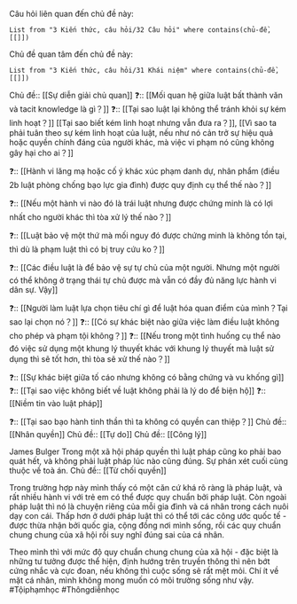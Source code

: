 Câu hỏi liên quan đến chủ đề này:
```dataview
List from "3 Kiến thức, câu hỏi/32 Câu hỏi" where contains(chủ-đề,[[]]) 
```

Chủ đề quan tâm đến chủ đề này:
```dataview
List from "3 Kiến thức, câu hỏi/31 Khái niệm" where contains(chủ-đề,[[]]) 
```

Chủ đề:: [[Sự diễn giải chủ quan]]
❓:: [[Mối quan hệ giữa luật bất thành văn và tacit knowledge là gì？]]
❓:: [[Tại sao luật lại không thể tránh khỏi sự kém linh hoạt？]]  [[Tại sao biết kém linh hoạt nhưng vẫn đưa ra？]], [[Vì sao ta phải tuân theo sự kém linh hoạt của luật, nếu như nó cản trở sự hiệu quả hoặc quyền chính đáng của người khác, mà việc vi phạm nó cũng không gây hại cho ai？]] 

❓:: [[Hành vi lăng mạ hoặc cố ý khác xúc phạm danh dự, nhân phẩm (điều 2b luật phòng chống bạo lực gia đình) được quy định cụ thể thế nào？]] 

❓:: [[Nếu một hành vi nào đó là trái luật nhưng được chứng minh là có lợi nhất cho người khác thì tòa xử lý thế nào？]] 

❓:: [[Luật bảo vệ một thứ mà mối nguy đó được chứng minh là không tồn tại, thì dù là phạm luật thì có bị truy cứu ko？]]  

❓:: [[Các điều luật là để bảo vệ sự tự chủ của một người. Nhưng một người có thể không ở trạng thái tự chủ được mà vẫn có đầy đủ năng lực hành vi dân sự. Vậy]] 


❓:: [[Người làm luật lựa chọn tiêu chí gì để luật hóa quan điểm của mình？Tại sao lại chọn nó？]]
❓:: [[Có sự khác biệt nào giữa việc làm điều luật không cho phép và phạm tội không？]]
❓:: [[Nếu trong một tình huống cụ thể nào đó việc sử dụng một khung lý thuyết khác với khung lý thuyết mà luật sử dụng thì sẽ tốt hơn, thì tòa sẽ xử thế nào？]] 

❓:: [[Sự khác biệt giữa tố cáo nhưng không có bằng chứng và vu khống gì]]
❓:: [[Tại sao việc không biết về luật không phải là lý do để biện hộ]]
❓:: [[Niềm tin vào luật pháp]]

❓:: [[Tại sao bạo hành tinh thần thì ta không có quyền can thiệp？]]
Chủ đề:: [[Nhân quyền]]
Chủ đề:: [[Tự do]]
Chủ đề:: [[Công lý]]

James Bulger
Trong một xã hội pháp quyền thì luật pháp cũng ko phải bao quát hết, và không phải luật pháp lúc nào cũng đúng. Sự phán xét cuối cùng thuộc về toà án. 
Chủ đề:: [[Từ chối quyền]]

Trong trường hợp này mình thấy có một căn cứ khá rõ ràng là pháp luật, và rất nhiều hành vi với trẻ em có thể được quy chuẩn bởi pháp luật. Còn ngoài pháp luật thì nó là chuyện riêng của mỗi gia đình và cá nhân trong cách nuôi dạy con cái. Thấp hơn ở dưới pháp luật thì có thể tới các công ước quốc tế - được thừa nhận bởi quốc gia, cộng đồng nơi mình sống, rồi các quy chuẩn chung chung của xã hội rồi suy nghĩ đúng sai của cá nhân.

Theo mình thì với mức độ quy chuẩn chung chung của xã hội - đặc biệt là những tư tưởng được thể hiện, định hướng trên truyền thông thì nên bớt cứng nhắc và cực đoan, nếu không thì cuộc sống sẽ rất mệt mỏi. Chí ít về mặt cá nhân, mình không mong muốn có môi trường sống như vậy.
#Tộiphạmhọc 
#Thôngdiễnhọc 